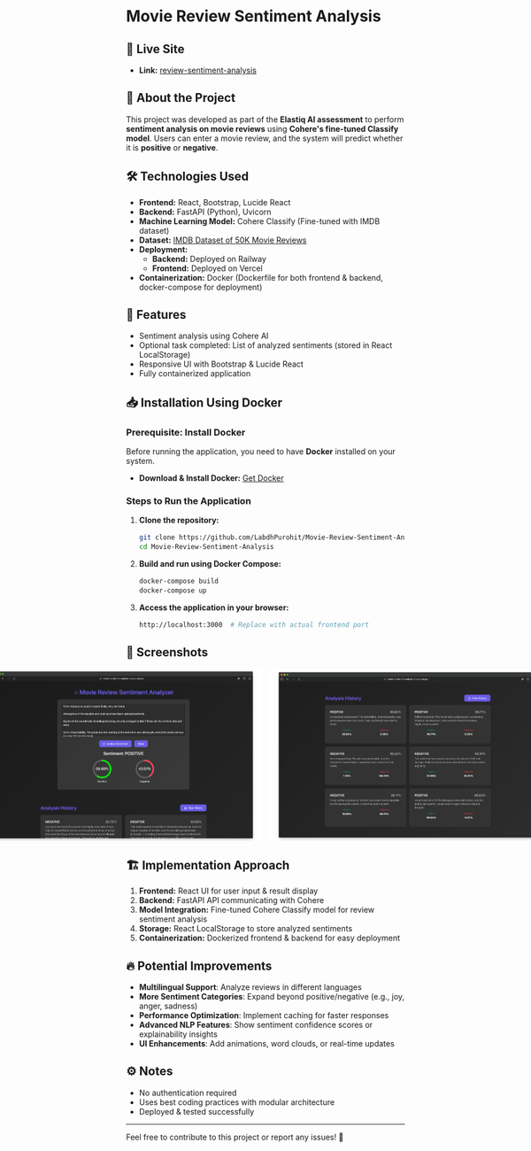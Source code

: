 # Movie Review Sentiment Analysis

## 🚀 Live Site
- **Link:** [review-sentiment-analysis](https://review-sentiment-analysis-ashy.vercel.app/)

## 📌 About the Project
This project was developed as part of the **Elastiq AI assessment** to perform **sentiment analysis on movie reviews** using **Cohere's fine-tuned Classify model**. Users can enter a movie review, and the system will predict whether it is **positive** or **negative**.

## 🛠 Technologies Used
- **Frontend:** React, Bootstrap, Lucide React
- **Backend:** FastAPI (Python), Uvicorn
- **Machine Learning Model:** Cohere Classify (Fine-tuned with IMDB dataset)
- **Dataset:** [IMDB Dataset of 50K Movie Reviews](https://www.kaggle.com/datasets/lakshmi25npathi/imdb-dataset-of-50k-movie-reviews)
- **Deployment:**
  - **Backend:** Deployed on Railway
  - **Frontend:** Deployed on Vercel
- **Containerization:** Docker (Dockerfile for both frontend & backend, docker-compose for deployment)

## 🎯 Features
- Sentiment analysis using Cohere AI
- Optional task completed: List of analyzed sentiments (stored in React LocalStorage)
- Responsive UI with Bootstrap & Lucide React
- Fully containerized application

## 📥 Installation Using Docker
### Prerequisite: Install Docker
Before running the application, you need to have **Docker** installed on your system.  
- **Download & Install Docker:** [Get Docker](https://www.docker.com/get-started)

### Steps to Run the Application

1. **Clone the repository:**
   ```sh
   git clone https://github.com/LabdhPurohit/Movie-Review-Sentiment-Analysis.git
   cd Movie-Review-Sentiment-Analysis
   ```

2. **Build and run using Docker Compose:**
   ```sh
   docker-compose build
   docker-compose up
   ```

3. **Access the application in your browser:**
   ```sh
   http://localhost:3000  # Replace with actual frontend port
   ```

## 📸 Screenshots
<div style="display: flex; justify-content: center; gap: 10px;">
  <img src="https://raw.githubusercontent.com/LabdhPurohit/Movie-Review-Sentiment-Analysis/refs/heads/main/demo-imgs/demo.png" width="900">
  <img src="https://raw.githubusercontent.com/LabdhPurohit/Movie-Review-Sentiment-Analysis/refs/heads/main/demo-imgs/demo2.png" width="900">
</div>

## 🏗 Implementation Approach
1. **Frontend:** React UI for user input & result display
2. **Backend:** FastAPI API communicating with Cohere
3. **Model Integration:** Fine-tuned Cohere Classify model for review sentiment analysis
4. **Storage:** React LocalStorage to store analyzed sentiments
5. **Containerization:** Dockerized frontend & backend for easy deployment

## 🔥 Potential Improvements
- **Multilingual Support**: Analyze reviews in different languages  
- **More Sentiment Categories**: Expand beyond positive/negative (e.g., joy, anger, sadness)  
- **Performance Optimization**: Implement caching for faster responses  
- **Advanced NLP Features**: Show sentiment confidence scores or explainability insights  
- **UI Enhancements**: Add animations, word clouds, or real-time updates  

## ⚙️ Notes
- No authentication required
- Uses best coding practices with modular architecture
- Deployed & tested successfully

---
Feel free to contribute to this project or report any issues! 🚀
